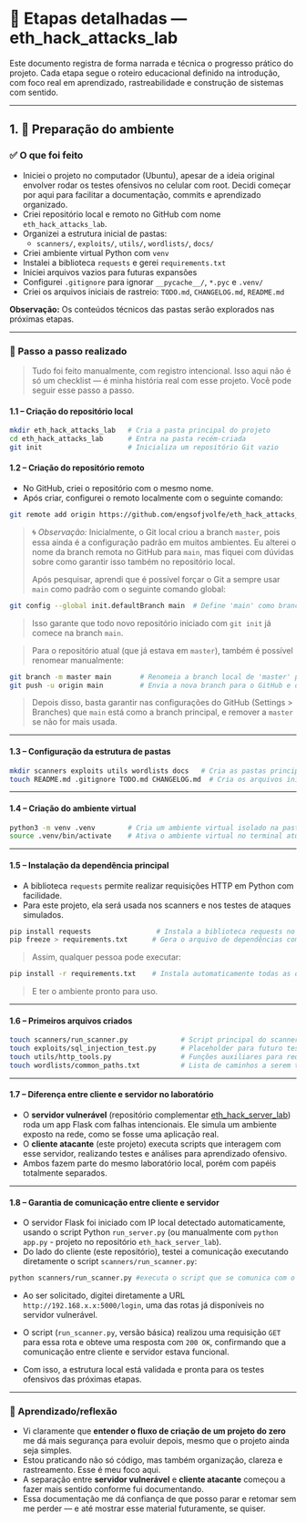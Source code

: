 # 📘 Etapas detalhadas — eth_hack_attacks_lab

Este documento registra de forma narrada e técnica o progresso prático do projeto. Cada etapa segue o roteiro educacional definido na introdução, com foco real em aprendizado, rastreabilidade e construção de sistemas com sentido.

---

## 1. 🧰 Preparação do ambiente

### ✅ O que foi feito
- Iniciei o projeto no computador (Ubuntu), apesar de a ideia original envolver rodar os testes ofensivos no celular com root. Decidi começar por aqui para facilitar a documentação, commits e aprendizado organizado.
- Criei repositório local e remoto no GitHub com nome `eth_hack_attacks_lab`.
- Organizei a estrutura inicial de pastas:
  - `scanners/`, `exploits/`, `utils/`, `wordlists/`, `docs/`
- Criei ambiente virtual Python com `venv`
- Instalei a biblioteca `requests` e gerei `requirements.txt`
- Iniciei arquivos vazios para futuras expansões
- Configurei `.gitignore` para ignorar `__pycache__/`, `*.pyc` e `.venv/`
- Criei os arquivos iniciais de rastreio: `TODO.md`, `CHANGELOG.md`, `README.md`

**Observação:** Os conteúdos técnicos das pastas serão explorados nas próximas etapas.

---

### 🧪 Passo a passo realizado

> Tudo foi feito manualmente, com registro intencional. Isso aqui não é só um checklist — é minha história real com esse projeto. Você pode seguir esse passo a passo.

#### 1.1 – Criação do repositório local

```bash
mkdir eth_hack_attacks_lab   # Cria a pasta principal do projeto
cd eth_hack_attacks_lab      # Entra na pasta recém-criada
git init                     # Inicializa um repositório Git vazio
```

#### 1.2 – Criação do repositório remoto

- No GitHub, criei o repositório com o mesmo nome.
- Após criar, configurei o remoto localmente com o seguinte comando:

```bash
git remote add origin https://github.com/engsofjvolfe/eth_hack_attacks_lab.git  # Conecta o repositório local ao remoto no GitHub
```

> 🌀 *Observação:* Inicialmente, o Git local criou a branch `master`, pois essa ainda é a configuração padrão em muitos ambientes. Eu alterei o nome da branch remota no GitHub para `main`, mas fiquei com dúvidas sobre como garantir isso também no repositório local.  
>
> Após pesquisar, aprendi que é possível forçar o Git a sempre usar `main` como padrão com o seguinte comando global:

```bash
git config --global init.defaultBranch main  # Define 'main' como branch padrão para todos os novos repositórios
```

> Isso garante que todo novo repositório iniciado com `git init` já comece na branch `main`.

> Para o repositório atual (que já estava em `master`), também é possível renomear manualmente:

```bash
git branch -m master main       # Renomeia a branch local de 'master' para 'main'
git push -u origin main         # Envia a nova branch para o GitHub e define como upstream
```

> Depois disso, basta garantir nas configurações do GitHub (Settings > Branches) que `main` está como a branch principal, e remover a `master` se não for mais usada.

---

#### 1.3 – Configuração da estrutura de pastas

```bash
mkdir scanners exploits utils wordlists docs   # Cria as pastas principais do projeto
touch README.md .gitignore TODO.md CHANGELOG.md  # Cria os arquivos iniciais de documentação e controle
```

---

#### 1.4 – Criação do ambiente virtual

```bash
python3 -m venv .venv        # Cria um ambiente virtual isolado na pasta .venv
source .venv/bin/activate    # Ativa o ambiente virtual no terminal atual
```

---

#### 1.5 – Instalação da dependência principal

- A biblioteca `requests` permite realizar requisições HTTP em Python com facilidade.
- Para este projeto, ela será usada nos scanners e nos testes de ataques simulados.

```bash
pip install requests                # Instala a biblioteca requests no ambiente virtual
pip freeze > requirements.txt      # Gera o arquivo de dependências com as versões atuais
```

> Assim, qualquer pessoa pode executar:

```bash
pip install -r requirements.txt    # Instala automaticamente todas as dependências listadas
```

> E ter o ambiente pronto para uso.

---

#### 1.6 – Primeiros arquivos criados

```bash
touch scanners/run_scanner.py             # Script principal do scanner (a ser expandido)
touch exploits/sql_injection_test.py      # Placeholder para futuro teste de SQL Injection
touch utils/http_tools.py                 # Funções auxiliares para requisições HTTP
touch wordlists/common_paths.txt          # Lista de caminhos a serem testados pelos scanners
```

---

#### 1.7 – Diferença entre cliente e servidor no laboratório

- O **servidor vulnerável** (repositório complementar [eth_hack_server_lab](https://github.com/engsofjvolfe/eth_hack_server_lab)) roda um app Flask com falhas intencionais. Ele simula um ambiente exposto na rede, como se fosse uma aplicação real.
- O **cliente atacante** (este projeto) executa scripts que interagem com esse servidor, realizando testes e análises para aprendizado ofensivo.
- Ambos fazem parte do mesmo laboratório local, porém com papéis totalmente separados.

---

#### 1.8 – Garantia de comunicação entre cliente e servidor

- O servidor Flask foi iniciado com IP local detectado automaticamente, usando o script Python `run_server.py` (ou manualmente com `python app.py` - projeto no repositório `eth_hack_server_lab`).
- Do lado do cliente (este repositório), testei a comunicação executando diretamente o script `scanners/run_scanner.py`:

```bash
python scanners/run_scanner.py #executa o script que se comunica com o servidor
```

- Ao ser solicitado, digitei diretamente a URL `http://192.168.x.x:5000/login`, uma das rotas já disponíveis no servidor vulnerável.

- O script (`run_scanner.py`, versão básica) realizou uma requisição `GET` para essa rota e obteve uma resposta com `200 OK`, confirmando que a comunicação entre cliente e servidor estava funcional.

- Com isso, a estrutura local está validada e pronta para os testes ofensivos das próximas etapas.


---

### 🎯 Aprendizado/reflexão

- Vi claramente que **entender o fluxo de criação de um projeto do zero** me dá mais segurança para evoluir depois, mesmo que o projeto ainda seja simples.
- Estou praticando não só código, mas também organização, clareza e rastreamento. Esse é meu foco aqui.
- A separação entre **servidor vulnerável** e **cliente atacante** começou a fazer mais sentido conforme fui documentando.
- Essa documentação me dá confiança de que posso parar e retomar sem me perder — e até mostrar esse material futuramente, se quiser.
